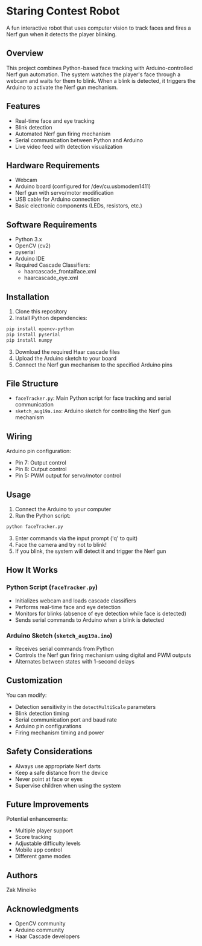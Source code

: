 # Staring Contest Robot

A fun interactive robot that uses computer vision to track faces and fires a Nerf gun when it detects the player blinking.

## Overview

This project combines Python-based face tracking with Arduino-controlled Nerf gun automation. The system watches the player's face through a webcam and waits for them to blink. When a blink is detected, it triggers the Arduino to activate the Nerf gun mechanism.

## Features

- Real-time face and eye tracking
- Blink detection
- Automated Nerf gun firing mechanism
- Serial communication between Python and Arduino
- Live video feed with detection visualization

## Hardware Requirements

- Webcam
- Arduino board (configured for /dev/cu.usbmodem1411)
- Nerf gun with servo/motor modification
- USB cable for Arduino connection
- Basic electronic components (LEDs, resistors, etc.)

## Software Requirements

- Python 3.x
- OpenCV (cv2)
- pyserial
- Arduino IDE
- Required Cascade Classifiers:
  - haarcascade_frontalface.xml
  - haarcascade_eye.xml

## Installation

1. Clone this repository
2. Install Python dependencies:
```bash
pip install opencv-python
pip install pyserial
pip install numpy
```
3. Download the required Haar cascade files
4. Upload the Arduino sketch to your board
5. Connect the Nerf gun mechanism to the specified Arduino pins

## File Structure

- `faceTracker.py`: Main Python script for face tracking and serial communication
- `sketch_aug19a.ino`: Arduino sketch for controlling the Nerf gun mechanism

## Wiring

Arduino pin configuration:
- Pin 7: Output control
- Pin 8: Output control
- Pin 5: PWM output for servo/motor control

## Usage

1. Connect the Arduino to your computer
2. Run the Python script:
```bash
python faceTracker.py
```
3. Enter commands via the input prompt ('q' to quit)
4. Face the camera and try not to blink!
5. If you blink, the system will detect it and trigger the Nerf gun

## How It Works

### Python Script (`faceTracker.py`)
- Initializes webcam and loads cascade classifiers
- Performs real-time face and eye detection
- Monitors for blinks (absence of eye detection while face is detected)
- Sends serial commands to Arduino when a blink is detected

### Arduino Sketch (`sketch_aug19a.ino`)
- Receives serial commands from Python
- Controls the Nerf gun firing mechanism using digital and PWM outputs
- Alternates between states with 1-second delays

## Customization

You can modify:
- Detection sensitivity in the `detectMultiScale` parameters
- Blink detection timing
- Serial communication port and baud rate
- Arduino pin configurations
- Firing mechanism timing and power

## Safety Considerations

- Always use appropriate Nerf darts
- Keep a safe distance from the device
- Never point at face or eyes
- Supervise children when using the system

## Future Improvements

Potential enhancements:
- Multiple player support
- Score tracking
- Adjustable difficulty levels
- Mobile app control
- Different game modes

## Authors

Zak Mineiko

## Acknowledgments

- OpenCV community
- Arduino community
- Haar Cascade developers
